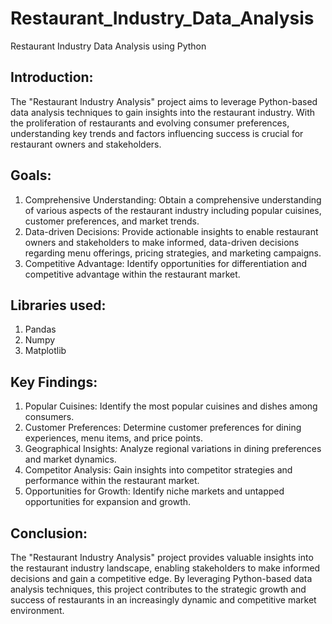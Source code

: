 # Restaurant_Industry_Data_Analysis
Restaurant Industry Data Analysis using Python

## Introduction:

The "Restaurant Industry Analysis" project aims to leverage Python-based data analysis techniques to gain insights into the restaurant industry. With the proliferation of restaurants and evolving consumer preferences, understanding key trends and factors influencing success is crucial for restaurant owners and stakeholders.

## Goals:

1. Comprehensive Understanding: Obtain a comprehensive understanding of various aspects of the restaurant industry including popular cuisines, customer preferences, and market trends.
2. Data-driven Decisions: Provide actionable insights to enable restaurant owners and stakeholders to make informed, data-driven decisions regarding menu offerings, pricing strategies, and marketing campaigns.
3. Competitive Advantage: Identify opportunities for differentiation and competitive advantage within the restaurant market.

## Libraries used:

1. Pandas
2. Numpy
3. Matplotlib

## Key Findings:

1. Popular Cuisines: Identify the most popular cuisines and dishes among consumers.
2. Customer Preferences: Determine customer preferences for dining experiences, menu items, and price points.
3. Geographical Insights: Analyze regional variations in dining preferences and market dynamics.
4. Competitor Analysis: Gain insights into competitor strategies and performance within the restaurant market.
5. Opportunities for Growth: Identify niche markets and untapped opportunities for expansion and growth.

## Conclusion:

The "Restaurant Industry Analysis" project provides valuable insights into the restaurant industry landscape, enabling stakeholders to make informed decisions and gain a competitive edge. By leveraging Python-based data analysis techniques, this project contributes to the strategic growth and success of restaurants in an increasingly dynamic and competitive market environment.

